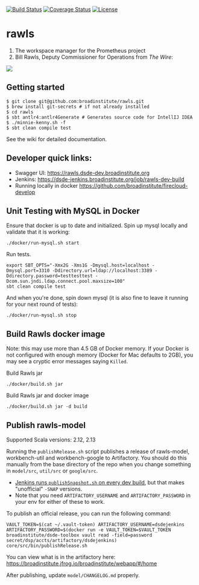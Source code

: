[![Build Status](https://img.shields.io/travis/com/broadinstitute/rawls)](https://travis-ci.com/broadinstitute/rawls?branch=develop)
[![Coverage Status](https://img.shields.io/codecov/c/gh/broadinstitute/rawls)](https://codecov.io/gh/broadinstitute/rawls)
[![License](https://img.shields.io/badge/License-BSD%203--Clause-green)](https://github.com/broadinstitute/rawls/blob/master/LICENSE.txt)

# rawls

1. The workspace manager for the Prometheus project
2. Bill Rawls, Deputy Commissioner for Operations from *The Wire*:

![](http://vignette2.wikia.nocookie.net/thewire/images/b/b5/Rawls.jpg)

## Getting started
```
$ git clone git@github.com:broadinstitute/rawls.git
$ brew install git-secrets # if not already installed
$ cd rawls
$ sbt antlr4:antlr4Generate # Generates source code for IntellIJ IDEA
$ ./minnie-kenny.sh -f
$ sbt clean compile test
```

See the wiki for detailed documentation.


## Developer quick links:
* Swagger UI: https://rawls.dsde-dev.broadinstitute.org
* Jenkins: https://dsde-jenkins.broadinstitute.org/job/rawls-dev-build
* Running locally in docker https://github.com/broadinstitute/firecloud-develop

## Unit Testing with MySQL in Docker
Ensure that docker is up to date and initialized.
Spin up mysql locally and validate that it is working:
```
./docker/run-mysql.sh start
```
Run tests.
```
export SBT_OPTS="-Xmx2G -Xms1G -Dmysql.host=localhost -Dmysql.port=3310 -Ddirectory.url=ldap://localhost:3389 -Ddirectory.password=testtesttest -Dcom.sun.jndi.ldap.connect.pool.maxsize=100"
sbt clean compile test
```
And when you're done, spin down mysql (it is also fine to leave it running for your next round of tests):
```
./docker/run-mysql.sh stop
```

## Build Rawls docker image

Note: this may use more than 4.5 GB of Docker memory. If your Docker is not configured with enough memory (Docker for Mac defaults to 2GB), you may see a cryptic error messages saying `Killed`.
 
Build Rawls jar
```
./docker/build.sh jar
```

Build Rawls jar and docker image
```
./docker/build.sh jar -d build
```

## Publish rawls-model

Supported Scala versions: 2.12, 2.13

Running the `publishRelease.sh` script publishes a release of rawls-model, workbench-util and workbench-google to Artifactory. You should do this manually from the base directory of the repo when you change something in `model/src`, `util/src` or `google/src`.
- [Jenkins runs `publishSnapshot.sh` on every dev build](https://fc-jenkins.dsp-techops.broadinstitute.org/job/rawls-build/), but that makes "unofficial" `-SNAP` versions.
- Note that you need `ARTIFACTORY_USERNAME` and `ARTIFACTORY_PASSWORD` in your env for either of these to work.

To publish an official release, you can run the following command:
```
VAULT_TOKEN=$(cat ~/.vault-token) ARTIFACTORY_USERNAME=dsdejenkins ARTIFACTORY_PASSWORD=$(docker run -e VAULT_TOKEN=$VAULT_TOKEN broadinstitute/dsde-toolbox vault read -field=password secret/dsp/accts/artifactory/dsdejenkins) core/src/bin/publishRelease.sh
```

You can view what is in the artifactory here: https://broadinstitute.jfrog.io/broadinstitute/webapp/#/home

After publishing, update `model/CHANGELOG.md` properly.